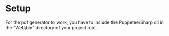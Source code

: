 # Setup

For the pdf generator to work, you have to include the PuppeteerSharp dll in the "Web\bin" directory of your project root.